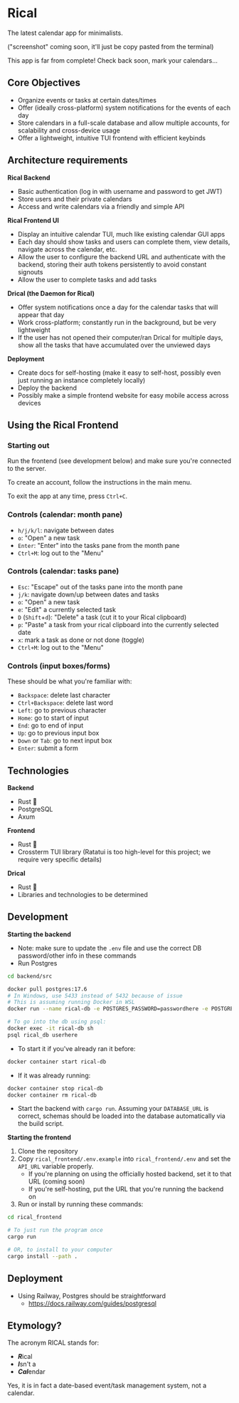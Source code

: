 # Rical

The latest calendar app for minimalists.

("screenshot" coming soon, it'll just be copy pasted from the terminal)

This app is far from complete! Check back soon, mark your calendars...

## Core Objectives
- Organize events or tasks at certain dates/times
- Offer (ideally cross-platform) system notifications for the events of each day
- Store calendars in a full-scale database and allow multiple accounts, for scalability and cross-device usage
- Offer a lightweight, intuitive TUI frontend with efficient keybinds

## Architecture requirements
**Rical Backend**
- Basic authentication (log in with username and password to get JWT)
- Store users and their private calendars
- Access and write calendars via a friendly and simple API

**Rical Frontend UI**
- Display an intuitive calendar TUI, much like existing calendar GUI apps
- Each day should show tasks and users can complete them, view details, navigate across the calendar, etc.
- Allow the user to configure the backend URL and authenticate with the backend, storing their auth tokens persistently to avoid constant signouts
- Allow the user to complete tasks and add tasks

**Drical (the Daemon for Rical)**
- Offer system notifications once a day for the calendar tasks that will appear that day
- Work cross-platform; constantly run in the background, but be very lightweight
- If the user has not opened their computer/ran Drical for multiple days, show all the tasks that have accumulated over the unviewed days

**Deployment**
- Create docs for self-hosting (make it easy to self-host, possibly even just running an instance completely locally)
- Deploy the backend
- Possibly make a simple frontend website for easy mobile access across devices

## Using the Rical Frontend
### Starting out
Run the frontend (see development below) and make sure you're connected to the server.

To create an account, follow the instructions in the main menu.

To exit the app at any time, press `Ctrl+C`.

### Controls (calendar: month pane)
- `h/j/k/l`: navigate between dates
- `o`: "Open" a new task
- `Enter`: "Enter" into the tasks pane from the month pane
- `Ctrl+M`: log out to the "Menu"

### Controls (calendar: tasks pane)
- `Esc`: "Escape" out of the tasks pane into the month pane
- `j/k`: navigate down/up between dates and tasks
- `o`: "Open" a new task
- `e`: "Edit" a currently selected task
- `D` (`Shift`+`d`): "Delete" a task (cut it to your Rical clipboard)
- `p`: "Paste" a task from your rical clipboard into the currently selected date
- `x`: mark a task as done or not done (toggle)
- `Ctrl+M`: log out to the "Menu"

### Controls (input boxes/forms)
These should be what you're familiar with:
- `Backspace`: delete last character
- `Ctrl+Backspace`: delete last word
- `Left`: go to previous character
- `Home`: go to start of input
- `End`: go to end of input
- `Up`: go to previous input box
- `Down` or `Tab`: go to next input box
- `Enter`: submit a form

## Technologies
**Backend**
- Rust 🦀
- PostgreSQL
- Axum

**Frontend**
- Rust 🦀
- Crossterm TUI library (Ratatui is too high-level for this project; we require very specific details)

**Drical**
- Rust 🦀
- Libraries and technologies to be determined

## Development
**Starting the backend**
- Note: make sure to update the `.env` file and use the correct DB password/other info in these commands
- Run Postgres
```sh
cd backend/src

docker pull postgres:17.6
# In Windows, use 5433 instead of 5432 because of issue
# This is assuming running Docker in WSL
docker run --name rical-db -e POSTGRES_PASSWORD=passwordhere -e POSTGRES_DB=rical_db -e POSTGRES_USER=userhere -e PGPORT=5433 -d -p 5433:5433 postgres

# To go into the db using psql:
docker exec -it rical-db sh
psql rical_db userhere
```
- To start it if you've already ran it before:
```sh
docker container start rical-db
```
- If it was already running:
```sh
docker container stop rical-db
docker container rm rical-db
```
- Start the backend with `cargo run`. Assuming your `DATABASE_URL` is correct, schemas should be loaded into the database automatically via the build script.

**Starting the frontend**
1. Clone the repository
2. Copy `rical_frontend/.env.example` into `rical_frontend/.env` and set the `API_URL` variable properly.
    - If you're planning on using the officially hosted backend, set it to that URL (coming soon)
    - If you're self-hosting, put the URL that you're running the backend on
3. Run or install by running these commands:
```sh
cd rical_frontend

# To just run the program once
cargo run

# OR, to install to your computer
cargo install --path .
```

## Deployment
- Using Railway, Postgres should be straightforward
    - <https://docs.railway.com/guides/postgresql>

## Etymology?
The acronym RICAL stands for:
- ***R***ical
- ***I***sn't a
- ***Cal***endar

Yes, it is in fact a date-based event/task management system, not a calendar.
